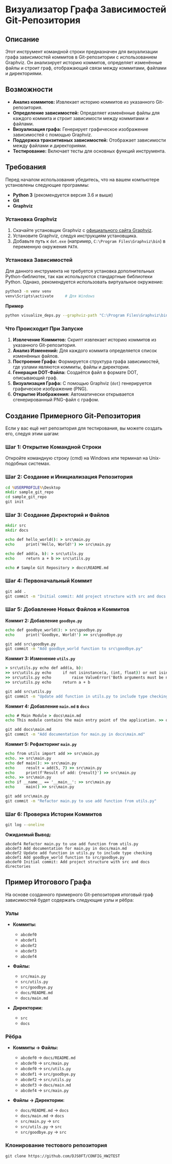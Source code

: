 
# Визуализатор Графа Зависимостей Git-Репозитория

## Описание

Этот инструмент командной строки предназначен для визуализации графа зависимостей коммитов в Git-репозитории с использованием Graphviz. Он анализирует историю коммитов, определяет изменённые файлы и строит граф, отображающий связи между коммитами, файлами и директориями.

## Возможности

- **Анализ коммитов:** Извлекает историю коммитов из указанного Git-репозитория.
- **Определение зависимостей:** Определяет изменённые файлы для каждого коммита и строит зависимости между коммитами и файлами.
- **Визуализация графа:** Генерирует графическое изображение зависимостей с помощью Graphviz.
- **Поддержка транзитивных зависимостей:** Отображает зависимости между файлами и директориями.
- **Тестирование:** Включает тесты для основных функций инструмента.

## Требования

Перед началом использования убедитесь, что на вашем компьютере установлены следующие программы:

- **Python 3** (рекомендуется версия 3.6 и выше)
- **Git**
- **Graphviz**


### Установка Graphviz

1. Скачайте установщик Graphviz с [официального сайта Graphviz](https://graphviz.org/download/).
2. Установите Graphviz, следуя инструкциям установщика.
3. Добавьте путь к `dot.exe` (например, `C:\Program Files\Graphviz\bin`) в переменную окружения `PATH`.



###  Установка Зависимостей

Для данного инструмента не требуется установка дополнительных Python-библиотек, так как используются стандартные библиотеки Python. Однако, рекомендуется использовать виртуальное окружение:

```bash
python3 -m venv venv
venv\Scripts\activate     # Для Windows
```

**Пример**

```bash
python visualize_deps.py --graphviz-path "C:\Program Files\Graphviz\bin\dot.exe" --repo-path "C:\Projects\sample_git_repo"
```

### Что Происходит При Запуске

1. **Извлечение Коммитов:** Скрипт извлекает историю коммитов из указанного Git-репозитория.
2. **Анализ Изменений:** Для каждого коммита определяется список изменённых файлов.
3. **Построение Графа:** Формируется структура графа зависимостей, где узлами являются коммиты, файлы и директории.
4. **Генерация DOT-Файла:** Создаётся файл в формате DOT, описывающий граф.
5. **Визуализация Графа:** С помощью Graphviz (`dot`) генерируется графическое изображение (PNG).
6. **Открытие Изображения:** Автоматически открывается сгенерированный PNG-файл с графом.

## Создание Примерного Git-Репозитория

Если у вас ещё нет репозитория для тестирования, вы можете создать его, следуя этим шагам:

### Шаг 1: Открытие Командной Строки

Откройте командную строку (cmd) на Windows или терминал на Unix-подобных системах.

### Шаг 2: Создание и Инициализация Репозитория

```cmd
cd %USERPROFILE%\Desktop
mkdir sample_git_repo
cd sample_git_repo
git init
```

### Шаг 3: Создание Директорий и Файлов

```cmd
mkdir src
mkdir docs

echo def hello_world(): > src\main.py
echo     print('Hello, World!') >> src\main.py

echo def add(a, b): > src\utils.py
echo     return a + b >> src\utils.py

echo # Sample Git Repository > docs\README.md
```

### Шаг 4: Первоначальный Коммит

```cmd
git add .
git commit -m "Initial commit: Add project structure with src and docs directories"
```

### Шаг 5: Добавление Новых Файлов и Коммитов

**Коммит 2: Добавление `goodbye.py`**

```cmd
echo def goodbye_world(): > src\goodbye.py
echo     print('Goodbye, World!') >> src\goodbye.py

git add src\goodbye.py
git commit -m "Add goodbye_world function to src\goodbye.py"
```

**Коммит 3: Изменение `utils.py`**

```cmd
> src\utils.py echo def add(a, b):
>> src\utils.py echo     if not isinstance(a, (int, float)) or not isinstance(b, (int, float)):
>> src\utils.py echo         raise ValueError('Both arguments must be numbers')
>> src\utils.py echo     return a + b

git add src\utils.py
git commit -m "Update add function in utils.py to include type checking"
```

**Коммит 4: Добавление `main.md` в `docs`**

```cmd
echo # Main Module > docs\main.md
echo This module contains the main entry point of the application. >> docs\main.md

git add docs\main.md
git commit -m "Add documentation for main.py in docs\main.md"
```

**Коммит 5: Рефакторинг `main.py`**

```cmd
echo from utils import add >> src\main.py
echo. >> src\main.py
echo def main(): >> src\main.py
echo     result = add(5, 7) >> src\main.py
echo     print(f'Result of add: {result}') >> src\main.py
echo. >> src\main.py
echo if __name__ == '__main__': >> src\main.py
echo     main() >> src\main.py

git add src\main.py
git commit -m "Refactor main.py to use add function from utils.py"
```

### Шаг 6: Проверка Истории Коммитов

```cmd
git log --oneline
```

**Ожидаемый Вывод:**

```
abcdef4 Refactor main.py to use add function from utils.py
abcdef3 Add documentation for main.py in docs/main.md
abcdef2 Update add function in utils.py to include type checking
abcdef1 Add goodbye_world function to src/goodbye.py
abcdef0 Initial commit: Add project structure with src and docs directories
```

## Пример Итогового Графа

На основе созданного примерного Git-репозитория итоговый граф зависимостей будет содержать следующие узлы и рёбра:

### Узлы

- **Коммиты:**
  - `abcdef0`
  - `abcdef1`
  - `abcdef2`
  - `abcdef3`
  - `abcdef4`

- **Файлы:**
  - `src/main.py`
  - `src/utils.py`
  - `src/goodbye.py`
  - `docs/README.md`
  - `docs/main.md`

- **Директории:**
  - `src`
  - `docs`

### Рёбра

- **Коммиты → Файлы:**
  - `abcdef0` → `docs/README.md`
  - `abcdef0` → `src/main.py`
  - `abcdef0` → `src/utils.py`
  - `abcdef1` → `src/goodbye.py`
  - `abcdef2` → `src/utils.py`
  - `abcdef3` → `docs/main.md`
  - `abcdef4` → `src/main.py`

- **Файлы → Директории:**
  - `docs/README.md` → `docs`
  - `docs/main.md` → `docs`
  - `src/main.py` → `src`
  - `src/utils.py` → `src`
  - `src/goodbye.py` → `src`

### Клонирование тестового репозитория

```
git clone https://github.com/DJS0FT/CONFIG_HW2TEST
```
